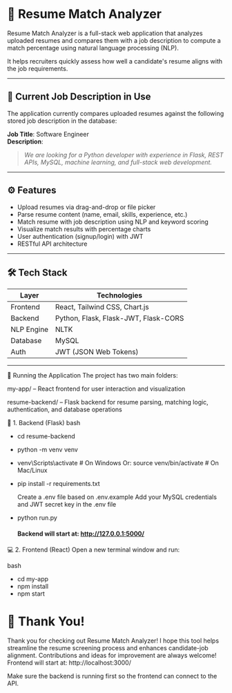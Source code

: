 # 🧠 Resume Match Analyzer

Resume Match Analyzer is a full-stack web application that analyzes uploaded resumes and compares them with a job description to compute a match percentage using natural language processing (NLP).

It helps recruiters quickly assess how well a candidate's resume aligns with the job requirements.

---

## 📌 Current Job Description in Use

The application currently compares uploaded resumes against the following stored job description in the database:

**Job Title**: Software Engineer  
**Description**:  
> *We are looking for a Python developer with experience in Flask, REST APIs, MySQL, machine learning, and full-stack web development.*

---


## ⚙️ Features

- Upload resumes via drag-and-drop or file picker
- Parse resume content (name, email, skills, experience, etc.)
- Match resume with job description using NLP and keyword scoring
- Visualize match results with percentage charts
- User authentication (signup/login) with JWT
- RESTful API architecture

---

## 🛠️ Tech Stack

| Layer       | Technologies                                                                 |
|-------------|------------------------------------------------------------------------------|
| Frontend    | React, Tailwind CSS, Chart.js                                                |
| Backend     | Python, Flask, Flask-JWT, Flask-CORS                                         |
| NLP Engine  | NLTK                                                                         |
| Database    | MySQL                                                                        |
| Auth        | JWT (JSON Web Tokens)                                                        |

---
🚀 Running the Application
The project has two main folders:

my-app/ – React frontend for user interaction and visualization

resume-backend/ – Flask backend for resume parsing, matching logic, authentication, and database operations

🧩 1. Backend (Flask)
bash
- cd resume-backend
- python -m venv venv
- venv\Scripts\activate   # On Windows
  Or: source venv/bin/activate   # On Mac/Linux

- pip install -r requirements.txt

  Create a .env file based on .env.example
  Add your MySQL credentials and JWT secret key in the .env file

- python run.py
  ####  Backend will start at: http://127.0.0.1:5000/

💻 2. Frontend (React)
Open a new terminal window and run:

bash
- cd my-app
- npm install
- npm start

# 🙌 Thank You!
Thank you for checking out Resume Match Analyzer!
I hope this tool helps streamline the resume screening process and enhances candidate-job alignment.
Contributions and ideas for improvement are always welcome!
Frontend will start at: http://localhost:3000/

Make sure the backend is running first so the frontend can connect to the API.



